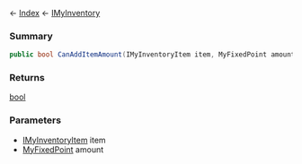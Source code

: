 ← [Index](Api-Index) ← [IMyInventory](VRage.Game.ModAPI.Ingame.IMyInventory)

### Summary

```csharp
public bool CanAddItemAmount(IMyInventoryItem item, MyFixedPoint amount)
```

### Returns

[bool](System.Boolean)

### Parameters

* [IMyInventoryItem](VRage.Game.ModAPI.Ingame.IMyInventoryItem) item
* [MyFixedPoint](VRage.MyFixedPoint) amount
